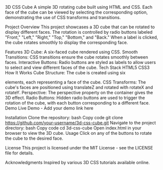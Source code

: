 3D CSS Cube
A simple 3D rotating cube built using HTML and CSS. Each face of the cube can be viewed by selecting the corresponding option, demonstrating the use of CSS transforms and transitions.

Project Overview
This project showcases a 3D cube that can be rotated to display different faces. The rotation is controlled by radio buttons labeled "Front," "Left," "Right," "Top," "Bottom," and "Back." When a label is clicked, the cube rotates smoothly to display the corresponding face.

Features
3D Cube: A six-faced cube rendered using CSS.
Smooth Transitions: CSS transitions ensure the cube rotates smoothly between faces.
Interactive Buttons: Radio buttons are styled as labels to allow users to select and view different faces of the cube.
Tech Stack
HTML5
CSS3
How It Works
Cube Structure: The cube is created using six <div> elements, each representing a face of the cube.
CSS Transforms: The cube's faces are positioned using translateZ and rotated with rotateX and rotateY.
Perspective: The perspective property on the container gives the 3D effect.
Radio Buttons: Hidden radio buttons are used to trigger the rotation of the cube, with each button corresponding to a different face.
Demo
Live Demo - Add your demo link here

Installation
Clone the repository:
bash
Copy code
git clone https://github.com/your-username/3d-css-cube.git
Navigate to the project directory:
bash
Copy code
cd 3d-css-cube
Open index.html in your browser to view the 3D cube.
Usage
Click on any of the buttons to rotate the cube to the desired face.

License
This project is licensed under the MIT License - see the LICENSE file for details.

Acknowledgments
Inspired by various 3D CSS tutorials available online.
